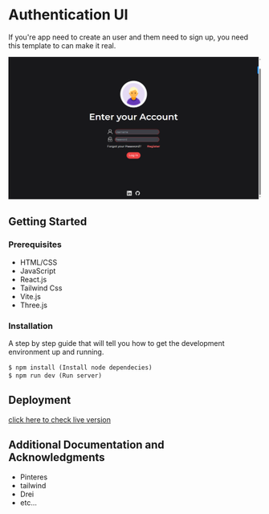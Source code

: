 # Authentication UI 

If you're app need to create an user and them need to sign up, you need this template to can make it real.

![](./src/assets/images/login.png)


## Getting Started


### Prerequisites


* HTML/CSS
* JavaScript
* React.js
* Tailwind Css
* Vite.js
* Three.js

### Installation

A step by step guide that will tell you how to get the development environment up and running.

```
$ npm install (Install node dependecies)
$ npm run dev (Run server)
```


## Deployment

[click here to check live version](https://serene-cat-40df55.netlify.app/)

## Additional Documentation and Acknowledgments

* Pinteres
* tailwind
* Drei
* etc...
